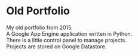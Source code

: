 # Old Portfolio  
My old portfolio from 2015.  
A Google App Engine application written in Python.  
There is a little control panel to manage projects.  
Projects are stored on Google Datastore.
